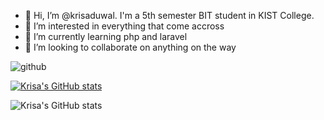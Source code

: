 - 👋 Hi, I’m @krisaduwal. I'm a 5th semester BIT student in KIST College.
- 👀 I’m interested in everything that come accross
- 🌱 I’m currently learning php and laravel
- 💞️ I’m looking to collaborate on anything on the way


![github](https://img.shields.io/badge/GitHub-000000?style=for-the-badge&logo=GitHub&logoColor=white)

<!---
krisaduwal/krisaduwal is a ✨ special ✨ repository because its `README.md` (this file) appears on your GitHub profile.
You can click the Preview link to take a look at your changes.
--->
[![Krisa's GitHub stats](https://github-readme-stats.vercel.app/api?username=krisaduwal)](https://github.com/krisa/github-readme-stats)

![Krisa's GitHub stats](https://github-readme-stats.vercel.app/api?username=krisaduwal&hide=contribs,prs)
